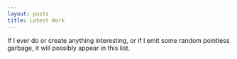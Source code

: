 ```yaml
---
layout: posts
title: Latest Work
---
```


If I ever do or create anything interesting, or if I emit some random pointless garbage, it will possibly appear in this list.
